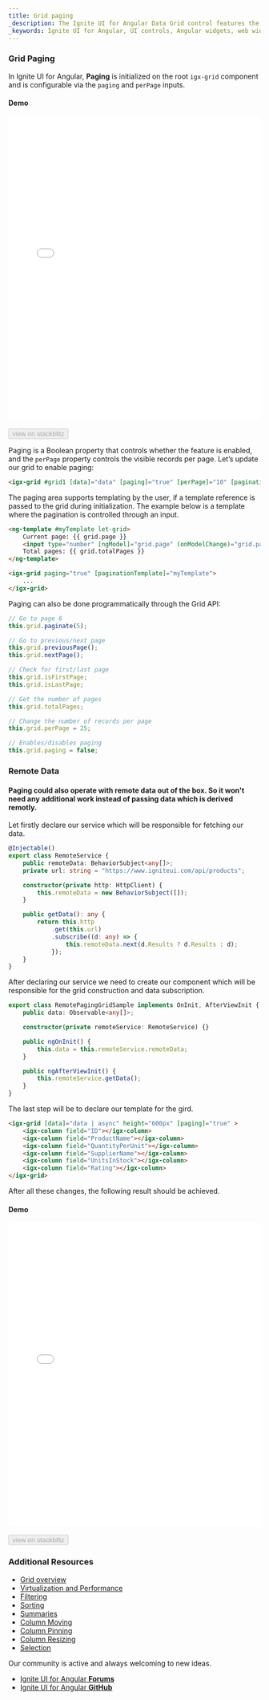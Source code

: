 ```yaml
---
title: Grid paging
_description: The Ignite UI for Angular Data Grid control features the fastest, touch-responsive data-rich grid with popular features, including hierarchical and list views.
_keywords: Ignite UI for Angular, UI controls, Angular widgets, web widgets, UI widgets, Angular, Native Angular Components Suite, Native Angular Controls, Native Angular Components Library, Angular Data Grid component, Angular Data Grid control, Angular Grid component, Angular Grid control, Angular High Performance Grid, Paging, Pagination, Page
---
```


### Grid Paging

In Ignite UI for Angular, **Paging** is initialized on the root `igx-grid` component and is configurable via the `paging` and `perPage` inputs. 

#### Demo

<div class="sample-container loading" style="height:605px">
    <iframe id="grid-sample-iframe" src='{environment:demosBaseUrl}/grid-paging-sample' width="100%" height="100%" seamless frameBorder="0" onload="onSampleIframeContentLoaded(this);"></iframe>
</div>
<br/>
<div>
<button data-localize="stackblitz" disabled class="stackblitz-btn" data-iframe-id="grid-sample-iframe" data-demos-base-url="{environment:demosBaseUrl}">view on stackblitz</button>
</div>
<div class="divider--half"></div>

Paging is a Boolean property that controls whether the feature is enabled, and the `perPage` property controls the visible records per page. Let’s update our grid to enable paging:

```html
<igx-grid #grid1 [data]="data" [paging]="true" [perPage]="10" [paginationTemplate]="pager" height="500px" width="100%" displayDensity="cosy"></igx-grid>
```

The paging area supports templating by the user, if a template reference is passed to the grid during initialization. The example below is a template where the pagination is controlled through an input.

```html
<ng-template #myTemplate let-grid>
    Current page: {{ grid.page }}
    <input type="number" [ngModel]="grid.page" (onModelChange)="grid.paginate($event)" />
    Total pages: {{ grid.totalPages }}
</ng-template>

<igx-grid paging="true" [paginationTemplate]="myTemplate">
    ...
</igx-grid>
```

Paging can also be done programmatically through the Grid API:

```typescript
// Go to page 6
this.grid.paginate(5);

// Go to previous/next page
this.grid.previousPage();
this.grid.nextPage();

// Check for first/last page
this.grid.isFirstPage;
this.grid.isLastPage;

// Get the number of pages
this.grid.totalPages;

// Change the number of records per page
this.grid.perPage = 25;

// Enables/disables paging
this.grid.paging = false;
```

### Remote Data

#### Paging could also operate with remote data out of the box. So it won't need any additional work instead of passing data which is derived remotly.

<div class="divider--half"></div>

Let firstly declare our service which will be responsible for fetching our data.

```typescript
@Injectable()
export class RemoteService {
    public remoteData: BehaviorSubject<any[]>;
    private url: string = "https://www.igniteui.com/api/products";

    constructor(private http: HttpClient) {
        this.remoteData = new BehaviorSubject([]);
    }

    public getData(): any {
        return this.http
            .get(this.url)
            .subscribe((d: any) => {
                this.remoteData.next(d.Results ? d.Results : d);
            });
    }
}
```
After declaring our service we need to create our component which will be responsible for the grid construction and data subscription.

```typescript
export class RemotePagingGridSample implements OnInit, AfterViewInit {
    public data: Observable<any[]>;

    constructor(private remoteService: RemoteService) {}

    public ngOnInit() {
        this.data = this.remoteService.remoteData;
    }

    public ngAfterViewInit() {
        this.remoteService.getData();
    }
}
```
The last step will be to declare our template for the gird.

```html
<igx-grid [data]="data | async" height="600px" [paging]="true" >
    <igx-column field="ID"></igx-column>
    <igx-column field="ProductName"></igx-column>
    <igx-column field="QuantityPerUnit"></igx-column>
    <igx-column field="SupplierName"></igx-column>
    <igx-column field="UnitsInStock"></igx-column>
    <igx-column field="Rating"></igx-column>
</igx-grid>
```

After all these changes, the following result should be achieved.

#### Demo

<div class="sample-container loading" style="height:605px">
    <iframe id="grid-paging-sample-iframe" src='{environment:demosBaseUrl}/grid-remote-paging' width="100%" height="100%" seamless frameBorder="0" onload="onSampleIframeContentLoaded(this);"></iframe>
</div>
<br/>
<div>
<button data-localize="stackblitz" disabled class="stackblitz-btn" data-iframe-id="grid-paging-sample-iframe" data-demos-base-url="{environment:demosBaseUrl}">view on stackblitz</button>
</div>
<div class="divider--half"></div>

### Additional Resources
<div class="divider--half"></div>

* [Grid overview](grid.md)
* [Virtualization and Performance](grid_virtualization.md)
* [Filtering](grid_filtering.md)
* [Sorting](grid_sorting.md)
* [Summaries](grid_summaries.md)
* [Column Moving](grid_column_moving.md)
* [Column Pinning](grid_column_pinning.md)
* [Column Resizing](grid_column_resizing.md)
* [Selection](grid_selection.md)

<div class="divider--half"></div>
Our community is active and always welcoming to new ideas.

* [Ignite UI for Angular **Forums**](https://www.infragistics.com/community/forums/f/ignite-ui-for-angular)
* [Ignite UI for Angular **GitHub**](https://github.com/IgniteUI/igniteui-angular)
